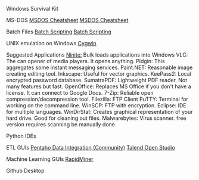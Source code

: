 

Windows Survival Kit

MS-DOS
[MSDOS Cheatsheet](http://www.cs.uwc.ac.za/~masm/prac1/DOS%20info.pdf)
[MSDOS Cheatsheet](http://www.cs.columbia.edu/~sedwards/classes/2015/1102-fall/Command%20Prompt%20Cheatsheet.pdf)

Batch Files
[Batch Scripting](https://en.wikibooks.org/wiki/Windows_Batch_Scripting)
[Batch Scripting](https://commandwindows.com/batch.htm)

UNIX emulation on Windows
[Cygwin](https://www.cygwin.com/)

Suggested Applications
[Ninite:](https://ninite.com/) Bulk loads applications into Windows
VLC: The can opener of media players. It opens anything.
Pidgin: This aggregates some instant messaging services.
Paint.NET: Reasonable image creating editing tool.
Inkscape: Useful for vector graphics.
KeePass2: Local encrypted password database.
SumatraPDF: Lightweight PDF reader. Not many features but fast.
OpenOffice: Replaces MS Office if you don't have a license. It can connect to Google Docs.
7-Zip: Reliable open compression/decompression tool. 
Filezilla: FTP Client
PuTTY: Terminal for working on the command line.
WinSCP: FTP with encryption.
Eclipse: IDE for multiple languages.
WinDirStat: Creates graphical representation of your hard drive. Good for cleaning out files. 
Malwarebytes: Virus scanner. free version requires scanning be manually done.

Python IDEs



ETL GUIs
[Pentaho Data Integration (Community)](https://community.hds.com/docs/DOC-1009931-downloads)
[Talend Open Studio](https://www.talend.com/products/talend-open-studio/)

Machine Learning GUIs
[RapidMiner](https://rapidminer.com/)

Github Desktop
